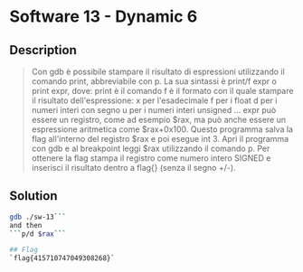 # Software 13 - Dynamic 6

## Description
> Con gdb è possibile stampare il risultato di espressioni utilizzando il comando print, abbreviabile con p.
La sua sintassi è print/f expr o print expr, dove:
print è il comando
f è il formato con il quale stampare il risultato dell'espressione:
x per l'esadecimale
f per i float
d per i numeri interi con segno
u per i numeri interi unsigned
...
expr può essere un registro, come ad esempio $rax, ma può anche essere un espressione aritmetica come $rax+0x100.
Questo programma salva la flag all'interno del registro $rax e poi esegue int 3.
Apri il programma con gdb e al breakpoint leggi $rax utilizzando il comando p.
Per ottenere la flag stampa il registro come numero intero SIGNED e inserisci il risultato dentro a flag{} (senza il segno +/-).

## Solution
```sh
gdb ./sw-13```
and then
```p/d $rax```

## Flag
`flag{415710747049308268}`


